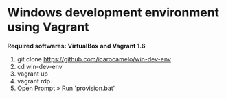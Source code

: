 Windows development environment using Vagrant
===========

**Required softwares: VirtualBox and Vagrant 1.6**

1. git clone https://github.com/icarocamelo/win-dev-env
2. cd win-dev-env
3. vagrant up
4. vagrant rdp
5. Open Prompt » Run 'provision.bat'
